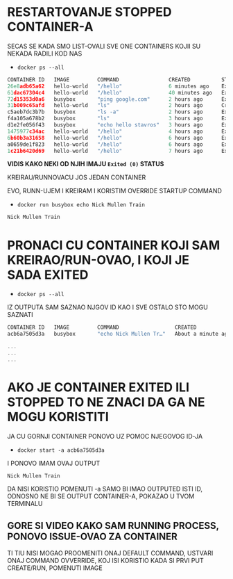 # RESTARTOVANJE STOPPED CONTAINER-A

SECAS SE KADA SMO LIST-OVALI SVE ONE CONTAINERS KOJII SU NEKADA RADILI KOD NAS

- `docker ps --all`

```c
CONTAINER ID   IMAGE         COMMAND                CREATED          STATUS                      PORTS     NAMES
26e8adb65a62   hello-world   "/hello"               6 minutes ago    Exited (0) 5 minutes ago              bold_heisenberg
61dac67304c4   hello-world   "/hello"               40 minutes ago   Exited (0) 36 minutes ago             crazy_sutherland
72d15353d0a6   busybox       "ping google.com"      2 hours ago      Exited (0) 2 hours ago                compassionate_morse
31b009c65afd   hello-world   "ls"                   2 hours ago      Created                               sad_chaplygin
c5aeb7dc3b7b   busybox       "ls -a"                2 hours ago      Exited (0) 2 hours ago                affectionate_agnesi
f4a105a678b2   busybox       "ls"                   3 hours ago      Exited (0) 3 hours ago                agitated_booth
d1e2fe056f43   busybox       "echo hello stavros"   3 hours ago      Exited (0) 3 hours ago                silly_feistel
1475977c34ac   hello-world   "/hello"               4 hours ago      Exited (0) 4 hours ago                great_mcclintock
6b60b3a31658   hello-world   "/hello"               6 hours ago      Exited (0) 6 hours ago                strange_ptolemy
a0659de1f823   hello-world   "/hello"               6 hours ago      Exited (0) 6 hours ago                cool_edison
1c21b6420d69   hello-world   "/hello"               7 hours ago      Exited (0) 7 hours ago                affectionate_meninsky

```

**VIDIS KAKO NEKI OD NJIH IMAJU `Exited (0)` STATUS**

KREIRAU/RUNNOVACU JOS JEDAN CONTAINER

EVO, RUNN-UJEM I KREIRAM I KORISTIM OVERRIDE STARTUP COMMAND

- `docker run busybox echo Nick Mullen Train`

```c
Nick Mullen Train
```

# PRONACI CU CONTAINER KOJI SAM KREIRAO/RUN-OVAO, I KOJI JE SADA EXITED

- `docker ps --all`

IZ OUTPUTA SAM SAZNAO NJGOV ID KAO I SVE OSTALO STO MOGU SAZNATI

```c
CONTAINER ID   IMAGE         COMMAND                  CREATED              STATUS                          PORTS     NAMES
acb6a7505d3a   busybox       "echo Nick Mullen Tr…"   About a minute ago   Exited (0) About a minute ago             frosty_ritchie

...
...
...

```

# AKO JE CONTAINER EXITED ILI STOPPED TO NE ZNACI DA GA NE MOGU KORISTITI

JA CU GORNJI CONTAINER PONOVO UZ POMOC NJEGOVOG ID-JA

- `docker start -a acb6a7505d3a`

I PONOVO IMAM OVAJ OUTPUT

```c
Nick Mullen Train
```

DA NISI KORISTIO POMENUTI -a SAMO BI IMAO OUTPUTED ISTI ID, ODNOSNO NE BI SE OUTPUT CONTAINER-A, POKAZAO U TVOM TERMINALU

## GORE SI VIDEO KAKO SAM RUNNING PROCESS, PONOVO ISSUE-OVAO ZA CONTAINER

TI TIU NISI MOGAO PROOMENITI ONAJ DEFAULT COMMAND, USTVARI ONAJ COMMAND OVVERRIDE, KOJ ISI KORISTIO KADA SI PRVI PUT CREATE/RUN, POMENUTI IMAGE